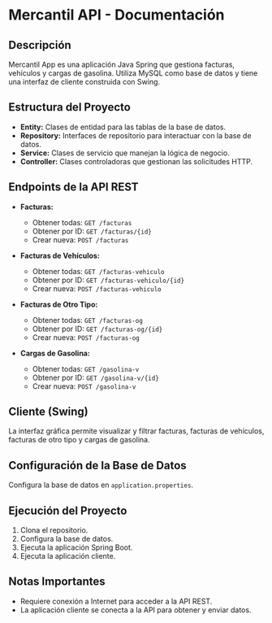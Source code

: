 # Mercantil API - Documentación

## Descripción

Mercantil App es una aplicación Java Spring que gestiona facturas, vehículos y cargas de gasolina. Utiliza MySQL como base de datos y tiene una interfaz de cliente construida con Swing.

## Estructura del Proyecto

- **Entity:** Clases de entidad para las tablas de la base de datos.
- **Repository:** Interfaces de repositorio para interactuar con la base de datos.
- **Service:** Clases de servicio que manejan la lógica de negocio.
- **Controller:** Clases controladoras que gestionan las solicitudes HTTP.

## Endpoints de la API REST

- **Facturas:**
  - Obtener todas: `GET /facturas`
  - Obtener por ID: `GET /facturas/{id}`
  - Crear nueva: `POST /facturas`

- **Facturas de Vehículos:**
  - Obtener todas: `GET /facturas-vehiculo`
  - Obtener por ID: `GET /facturas-vehiculo/{id}`
  - Crear nueva: `POST /facturas-vehiculo`

- **Facturas de Otro Tipo:**
  - Obtener todas: `GET /facturas-og`
  - Obtener por ID: `GET /facturas-og/{id}`
  - Crear nueva: `POST /facturas-og`

- **Cargas de Gasolina:**
  - Obtener todas: `GET /gasolina-v`
  - Obtener por ID: `GET /gasolina-v/{id}`
  - Crear nueva: `POST /gasolina-v`

## Cliente (Swing)

La interfaz gráfica permite visualizar y filtrar facturas, facturas de vehículos, facturas de otro tipo y cargas de gasolina.

## Configuración de la Base de Datos

Configura la base de datos en `application.properties`.

## Ejecución del Proyecto

1. Clona el repositorio.
2. Configura la base de datos.
3. Ejecuta la aplicación Spring Boot.
4. Ejecuta la aplicación cliente.

## Notas Importantes

- Requiere conexión a Internet para acceder a la API REST.
- La aplicación cliente se conecta a la API para obtener y enviar datos.
